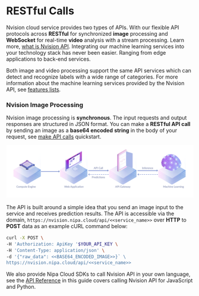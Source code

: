 # RESTful Calls

Nvision cloud service provides two types of APIs. With our flexible API protocols across **RESTful** for synchronized **image** processing and **WebSocket** for real-time **video** analysis with a stream processing. Learn more, [what is Nvision API](https://docs.nipa.cloud/knowledge-base/what-is-nvision-api/). Integrating our machine learning services into your technology stack has never been easier. Ranging from edge applications to back-end services.

Both image and video processing support the same API services which can detect and recognize labels with a wide range of categories. For more information about the machine learning services provided by the Nvision API, see [features lists](https://docs.nipa.cloud/knowledge-base/how-it-works/).

### Nvision Image Processing <a id="nvision-image-processing"></a>

Nvision image processing is **synchronous**. The input requests and output responses are structured in JSON format. You can make a **RESTful API call** by sending an image as a **base64 encoded** **string** in the body of your request, see [make API calls](https://docs.nipa.cloud/knowledge-base/make-a-restful-call/) quickstart.

![](../.gitbook/assets/nvision-pic-nn1.png)

The API is built around a simple idea that you send an image input to the service and receives prediction results. The API is accessible via the domain, `https://nvision.nipa.cloud/api/<<service_name>>` over **HTTP** to **POST** data as an example cURL command below:

```bash
curl -X POST \                                        
-H 'Authorization: ApiKey '$YOUR_API_KEY \
-H 'Content-Type: application/json' \
-d '{"raw_data": <<BASE64_ENCODED_IMAGE>>}` \
https://nvision.nipa.cloud/api/<<service_name>>
```

We also provide Nipa Cloud SDKs to call Nvision API in your own language, see the [API Reference](https://docs.nipa.cloud/article-categories/api-references/) in this guide covers calling Nvision API for JavaScript and Python.  


